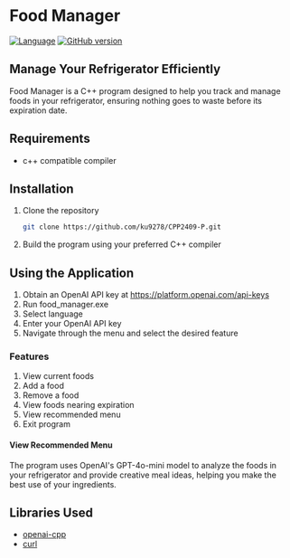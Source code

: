 # Food Manager

[![Language](https://img.shields.io/badge/language-C++-blue.svg)](https://isocpp.org/)
[![GitHub version](https://badge.fury.io/gh/ku9278%2FCPP2409-P.svg)](https://github.com/ku9278/CPP2409-P/releases)

## Manage Your Refrigerator Efficiently
Food Manager is a C++ program designed to help you track and manage foods in your refrigerator, ensuring nothing goes to waste before its expiration date.

## Requirements
* c++ compatible compiler

## Installation
1. Clone the repository
   ```sh
   git clone https://github.com/ku9278/CPP2409-P.git
   ```
2. Build the program using your preferred C++ compiler

## Using the Application
1. Obtain an OpenAI API key at https://platform.openai.com/api-keys
2. Run food_manager.exe
3. Select language
4. Enter your OpenAI API key
5. Navigate through the menu and select the desired feature

### Features
1. View current foods
2. Add a food
3. Remove a food
4. View foods nearing expiration
5. View recommended menu
6. Exit program

#### View Recommended Menu
The program uses OpenAI's GPT-4o-mini model to analyze the foods in your refrigerator and provide creative meal ideas, helping you make the best use of your ingredients.

## Libraries Used
* [openai-cpp](https://github.com/olrea/openai-cpp)
* [curl](https://curl.se/)
